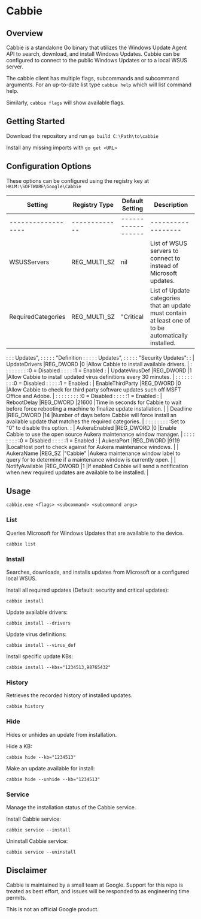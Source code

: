 # Cabbie

## Overview
Cabbie is a standalone Go binary that utilizes the Windows Update Agent API to
search, download, and install Windows Updates. Cabbie can be configured to
connect to the public Windows Updates or to a local WSUS server.

The cabbie client has multiple flags, subcommands and subcommand arguments. For
an up-to-date list type `cabbie help` which will list command help.

Similarly, `cabbie flags` will show available flags.

## Getting Started

Download the repository and run `go build C:\Path\to\cabbie`

Install any missing imports with `go get <URL>`

## Configuration Options

These options can be configured using the registry key at
`HKLM:\SOFTWARE\Google\Cabbie`

| Setting           | Registry Type| Default Setting   | Description                                                                                              |
|-------------------|--------------|-------------------|----------------------------------------------------------------------------------------------------------|
| ------------------| -------------| ------------------| ------------------                                                                                       |
| WSUSServers       |REG_MULTI_SZ  |nil                |List of WSUS servers to connect to instead of Microsoft updates.                                          |
| RequiredCategories|REG_MULTI_SZ  |"Critical          |List of Update categories that an update must contain at least one of to be automatically installed.      |
:                   :              : Updates",         :                                                                                                          :
:                   :              : "Definition       :                                                                                                          :
:                   :              : Updates",         :                                                                                                          :
:                   :              : "Security Updates":                                                                                                          :
| UpdateDrivers     |REG_DWORD     |0                  |Allow Cabbie to install available drivers.                                                                |
:                   :              :                   :                                                                                                          :
:                   :              :                   :0 = Disabled                                                                                              :
:                   :              :                   :1 = Enabled                                                                                               :
| UpdateVirusDef    |REG_DWORD     |1                  |Allow Cabbie to install updated virus definitions every 30 minutes.                                       |
:                   :              :                   :                                                                                                          :
:                   :              :                   :0 = Disabled                                                                                              :
:                   :              :                   :1 = Enabled                                                                                               :
| EnableThirdParty  |REG_DWORD     |0                  |Allow Cabbie to check for third party software updates such off MSFT Office and Adobe.                    |
:                   :              :                   :                                                                                                          :
:                   :              :                   :0 = Disabled                                                                                              :
:                   :              :                   :1 = Enabled                                                                                               :
| RebootDelay       |REG_DWORD     |21600              |Time in seconds for Cabbie to wait before force rebooting a machine to finalize update installation.      |
| Deadline          |REG_DWORD     |14                 |Number of days before Cabbie will force install an available update that matches the required categories. |
:                   :              :                   :                                                                                                          :
:                   :              :                   :Set to "0" to disable this option.                                                                        :
| AukeraEnabled     |REG_DWORD     |0                  |Enable Cabbie to use the open source Aukera maintenance window manager.                                   |
:                   :              :                   :                                                                                                          :
:                   :              :                   :0 = Disabled                                                                                              :
:                   :              :                   :1 = Enabled                                                                                               :
| AukeraPort        |REG_DWORD     |9119               |LocalHost port to check against for Aukera maintenance windows.                                           |
| AukeraName         |REG_SZ        |"Cabbie"           |Aukera maintenance window label to query for to determine if a maintenance window is currently open.      |
| NotifyAvailable    |REG_DWORD     |1                  |If enabled Cabbie will send a notification when new required updates are available to be installed.       |




## Usage

`cabbie.exe <flags> <subcommand> <subcommand args>`

### List

Queries Microsoft for Windows Updates that are available to the device.

`cabbie list`

### Install

Searches, downloads, and installs updates from Microsoft or a configured local
WSUS.

Install all required updates (Default: security and critical updates):

`cabbie install`


Update available drivers:

`cabbie install --drivers`


Update virus definitions:

`cabbie install --virus_def`


Install specific update KBs:

`cabbie install --kbs="1234513,98765432"`


### History

Retrieves the recorded history of installed updates.

`cabbie history`

### Hide

Hides or unhides an update from installation.

Hide a KB:

`cabbie hide --kb="1234513"`


Make an update available for install:

`cabbie hide --unhide --kb="1234513"`


### Service

Manage the installation status of the Cabbie service.

Install Cabbie service:

`cabbie service --install`


Uninstall Cabbie service:

`cabbie service --uninstall`

## Disclaimer

Cabbie is maintained by a small team at Google. Support for this repo is
treated as best effort, and issues will be responded to as engineering time
permits.

This is not an official Google product.
